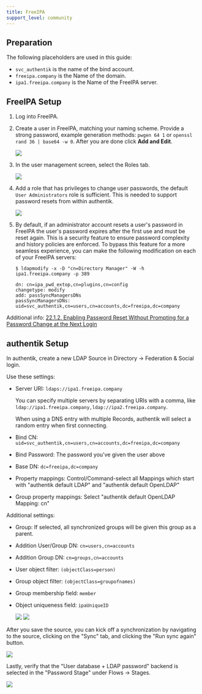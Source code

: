 ```yaml
---
title: FreeIPA
support_level: community
---
```


## Preparation

The following placeholders are used in this guide:

- `svc_authentik` is the name of the bind account.
- `freeipa.company` is the Name of the domain.
- `ipa1.freeipa.company` is the Name of the FreeIPA server.

## FreeIPA Setup

1. Log into FreeIPA.

2. Create a user in FreeIPA, matching your naming scheme. Provide a strong password, example generation methods: `pwgen 64 1` or `openssl rand 36 | base64 -w 0`. After you are done click **Add and Edit**.

    ![](./01_user_create.pn)

3. In the user management screen, select the Roles tab.

    ![](./02_user_roles.png)

4. Add a role that has privileges to change user passwords, the default `User Administrators` role is sufficient. This is needed to support password resets from within authentik.

    ![](./03_add_user_role.png)

5. By default, if an administrator account resets a user's password in FreeIPA the user's password expires after the first use and must be reset again. This is a security feature to ensure password complexity and history policies are enforced. To bypass this feature for a more seamless experience, you can make the following modification on each of your FreeIPA servers:

    ```
    $ ldapmodify -x -D "cn=Directory Manager" -W -h ipa1.freeipa.company -p 389

    dn: cn=ipa_pwd_extop,cn=plugins,cn=config
    changetype: modify
    add: passSyncManagersDNs
    passSyncManagersDNs: uid=svc_authentik,cn=users,cn=accounts,dc=freeipa,dc=company
    ```

Additional info: [22.1.2. Enabling Password Reset Without Prompting for a Password Change at the Next Login](https://access.redhat.com/documentation/en-us/red_hat_enterprise_linux/7/html/linux_domain_identity_authentication_and_policy_guide/user-authentication#user-passwords-no-expiry)

## authentik Setup

In authentik, create a new LDAP Source in Directory -> Federation & Social login.

Use these settings:

- Server URI: `ldaps://ipa1.freeipa.company`

    You can specify multiple servers by separating URIs with a comma, like `ldap://ipa1.freeipa.company,ldap://ipa2.freeipa.company`.

    When using a DNS entry with multiple Records, authentik will select a random entry when first connecting.

- Bind CN: `uid=svc_authentik,cn=users,cn=accounts,dc=freeipa,dc=company`
- Bind Password: The password you've given the user above
- Base DN: `dc=freeipa,dc=company`
- Property mappings: Control/Command-select all Mappings which start with "authentik default LDAP" and "authentik default OpenLDAP"
- Group property mappings: Select "authentik default OpenLDAP Mapping: cn"

Additional settings:

- Group: If selected, all synchronized groups will be given this group as a parent.
- Addition User/Group DN: `cn=users,cn=accounts`
- Addition Group DN: `cn=groups,cn=accounts`
- User object filter: `(objectClass=person)`
- Group object filter: `(objectClass=groupofnames)`
- Group membership field: `member`
- Object uniqueness field: `ipaUniqueID`

    ![](./04_source_settings_1.png)
    ![](./05_source_settings_2.png)

After you save the source, you can kick off a synchronization by navigating to the source, clicking on the "Sync" tab, and clicking the "Run sync again" button.

![](./06_sync_source.png)

Lastly, verify that the "User database + LDAP password" backend is selected in the "Password Stage" under Flows -> Stages.

![](./07_password_stage.png)
